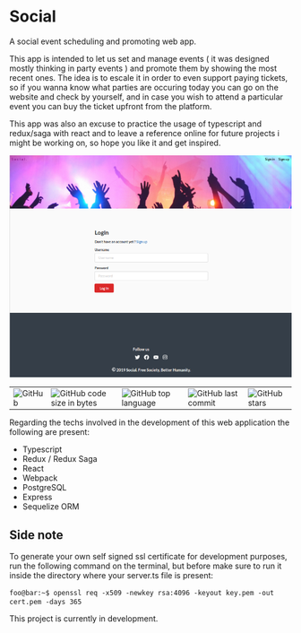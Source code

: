 # Social
A social event scheduling and promoting web app.

This app is intended to let us set and manage events ( it was designed mostly thinking in party events ) and promote them by showing the most recent ones. The idea is to escale it in order to even support paying tickets, so if you wanna know what parties are occuring today you can go on the website and check by yourself, and in case you wish to attend a particular event you can buy the ticket upfront from the platform.

This app was also an excuse to practice the usage of typescript and redux/saga with react and to leave a reference online for future projects i might be working on, so hope you like it and get inspired.

<p align="center">
  <img src="./client/social.png" alt="snapshot" />  
</p>

<table border="0" cellspacing="0" cellpadding="0" style="border-collapse: collapse; border: none;">
  <tr>
    <td><img alt="GitHub" src="https://img.shields.io/github/license/wwleak/social?style=for-the-badge"></td>
    <td><img alt="GitHub code size in bytes" src="https://img.shields.io/github/languages/code-size/wwleak/social?style=for-the-badge"></td>
    <td><img alt="GitHub top language" src="https://img.shields.io/github/languages/top/wwleak/social?style=for-the-badge"></td>
    <td><img alt="GitHub last commit" src="https://img.shields.io/github/last-commit/wwleak/social?style=for-the-badge"></td>
    <td><img alt="GitHub stars" src="https://img.shields.io/github/stars/wwleak/social?style=for-the-badge"></td>
  </tr>
</table>

Regarding the techs involved in the development of this web application the following are present:

<ul>
  <li>Typescript</li>
  <li>Redux / Redux Saga</li>
  <li>React</li>
  <li>Webpack</li>
  <li>PostgreSQL</li>
  <li>Express</li>
  <li>Sequelize ORM</li>
</ul>

## Side note
To generate your own self signed ssl certificate for development purposes, run the following command on the terminal, but before make sure to run it inside the directory where your server.ts file is present:

```console
foo@bar:~$ openssl req -x509 -newkey rsa:4096 -keyout key.pem -out cert.pem -days 365
```
This project is currently in development.
